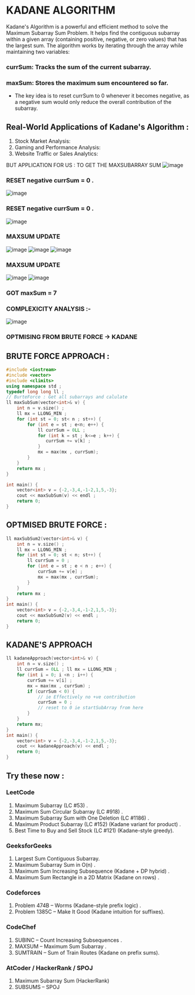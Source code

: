 # KADANE ALGORITHM 
Kadane's Algorithm is a powerful and efficient method to solve the Maximum Subarray Sum Problem. It helps find the contiguous subarray within a given array (containing positive, negative, or zero values) that has the largest sum.
The algorithm works by iterating through the array while maintaining two variables:
### currSum: Tracks the sum of the current subarray.
### maxSum: Stores the maximum sum encountered so far.
- The key idea is to reset currSum to 0 whenever it becomes negative, as a negative sum would only reduce the overall contribution of the subarray.
## Real-World Applications of Kadane's Algorithm :
1) Stock Market Analysis:
2) Gaming and Performance Analysis:
3) Website Traffic or Sales Analytics:

BUT APPLICATION FOR US :  TO GET THE MAXSUBARRAY SUM 
![image](https://github.com/user-attachments/assets/135b9f85-64ac-4e91-929a-304c5ecd6e29)
### RESET negative currSum = 0 .
![image](https://github.com/user-attachments/assets/779a7d1f-e45a-4687-a64b-cb872592b7ad)
### RESET negative currSum = 0 .
![image](https://github.com/user-attachments/assets/d2c50bbe-1805-42cc-98ab-6f22b970236f)
### MAXSUM UPDATE 
![image](https://github.com/user-attachments/assets/e4fe38db-cf41-4e2b-af6d-e76812ac291b)
![image](https://github.com/user-attachments/assets/2ad290e1-a00c-4afd-9c06-8ca96d3f2ebd)
![image](https://github.com/user-attachments/assets/9a4de2de-23c5-4e81-81e5-43ef03e400ed)
### MAXSUM UPDATE 
![image](https://github.com/user-attachments/assets/234e4105-9c6d-4fd2-bdac-8327762a79c3)
![image](https://github.com/user-attachments/assets/be8ef862-e457-4598-bc19-6ac725adcfcb)

### GOT maxSum = 7 

### COMPLEXICITY ANALYSIS :- 
![image](https://github.com/user-attachments/assets/0d392aef-5ea9-4942-a80f-5570babf5593)
### OPTMISING FROM BRUTE FORCE -> KADANE

## BRUTE FORCE APPROACH : 
```cpp
#include <iostream>
#include <vector>
#include <climits>
using namespace std ;
typedef long long ll ;
// BurteForce : Get all subarrays and calulate
ll maxSubSum(vector<int>& v) {
    int n = v.size() ;
    ll mx = LLONG_MIN ;
    for (int st = 0; st< n ; st++) {
        for (int e = st ; e<n; e++) {
            ll currSum = 0LL ;
            for (int k = st ; k<=e ; k++) {
               currSum += v[k] ; 
            }
            mx = max(mx , currSum);
        }
    }
    return mx ;
}

int main() {
    vector<int> v = {-2,-3,4,-1-2,1,5,-3};
    cout << maxSubSum(v) << endl ;
    return 0;
}
```

## OPTMISED BRUTE FORCE :
```cpp
ll maxSubSum2(vector<int>& v) {
    int n = v.size() ;
    ll mx = LLONG_MIN ;
    for (int st = 0; st < n; st++) {
        ll currSum = 0 ;
        for (int e = st ; e < n ; e++) {
            currSum += v[e] ;
            mx = max(mx , currSum);
        }
    }
    return mx ;
}
int main() {
    vector<int> v = {-2,-3,4,-1-2,1,5,-3};
    cout << maxSubSum2(v) << endl ;
    return 0;
}
```

## KADANE'S APPROACH 
```cpp 
ll kadaneApproach(vector<int>& v) {
    int n = v.size() ;
    ll currSum = 0LL ; ll mx = LLONG_MIN ;
    for (int i = 0; i <n ; i++) {
        currSum += v[i] ;
        mx = max(mx , currSum) ;
        if (currSum < 0) {
            // ie Effectively no +ve contribution
            currSum = 0 ;
            // reset to 0 ie startSubArray from here
        }
    }
    return mx;
}
int main() {
    vector<int> v = {-2,-3,4,-1-2,1,5,-3};
    cout << kadaneApproach(v) << endl ;
    return 0;
}
```

## Try these now : 
### LeetCode
1) Maximum Subarray (LC #53) .
2) Maximum Sum Circular Subarray (LC #918) .
3) Maximum Subarray Sum with One Deletion (LC #1186) .
4) Maximum Product Subarray (LC #152) (Kadane variant for product) .
5) Best Time to Buy and Sell Stock (LC #121) (Kadane-style greedy).

### GeeksforGeeks
1) Largest Sum Contiguous Subarray.
2) Maximum Subarray Sum in O(n) .
3) Maximum Sum Increasing Subsequence (Kadane + DP hybrid) .
4) Maximum Sum Rectangle in a 2D Matrix (Kadane on rows) .

### Codeforces
1) Problem 474B – Worms (Kadane-style prefix logic) .
2) Problem 1385C – Make It Good (Kadane intuition for suffixes).

### CodeChef
1) SUBINC – Count Increasing Subsequences .
2) MAXSUM – Maximum Sum Subarray .
3) SUMTRAIN – Sum of Train Routes (Kadane on prefix sums).

### AtCoder / HackerRank / SPOJ
1) Maximum Subarray Sum (HackerRank)
2) SUBSUMS – SPOJ
